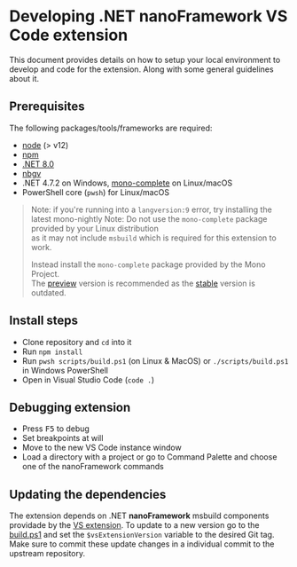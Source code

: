 # Developing .NET **nanoFramework** VS Code extension

This document provides details on how to setup your local environment to develop and code for the extension. Along with some general guidelines about it.

## Prerequisites

The following packages/tools/frameworks are required:

- [node](https://nodejs.org/en/) (> v12)
- [npm](https://www.npmjs.com/)
- [.NET 8.0](https://dotnet.microsoft.com/en-us/download/dotnet/6.0)
- [nbgv](https://github.com/dotnet/nerdbank.gitversioning)
- .NET 4.7.2 on Windows, [mono-complete](https://www.mono-project.com/docs/getting-started/install/) on Linux/macOS
- PowerShell core (`pwsh`) for Linux/macOS

>Note: if you're running into a `langversion:9` error, try installing the latest mono-nightly
>Note: Do not use the `mono-complete` package provided by your Linux distribution  
> as it may not include `msbuild` which is required for this extension to work.  
>
> Instead install the `mono-complete` package provided by the Mono Project.  
> The [preview](https://www.mono-project.com/download/preview/) version is recommended
> as the [stable](https://www.mono-project.com/download/stable/) version is outdated.

## Install steps

- Clone repository and `cd` into it
- Run `npm install`
- Run `pwsh scripts/build.ps1` (on Linux & MacOS) or `./scripts/build.ps1` in Windows PowerShell
- Open in Visual Studio Code (`code .`)

## Debugging extension

- Press <kbd>F5</kbd> to debug
- Set breakpoints at will
- Move to the new VS Code instance window
- Load a directory with a project or go to Command Palette and choose one of the nanoFramework commands

## Updating the dependencies

The extension depends on .NET **nanoFramework** msbuild components providade by the [VS extension](https://github.com/nanoframework/vs-extension).
To update to a new version go to the [build.ps1](scripts\build.ps1) and set the `$vsExtensionVersion` variable to the desired Git tag.
Make sure to commit these update changes in a individual commit to the upstream repository.
